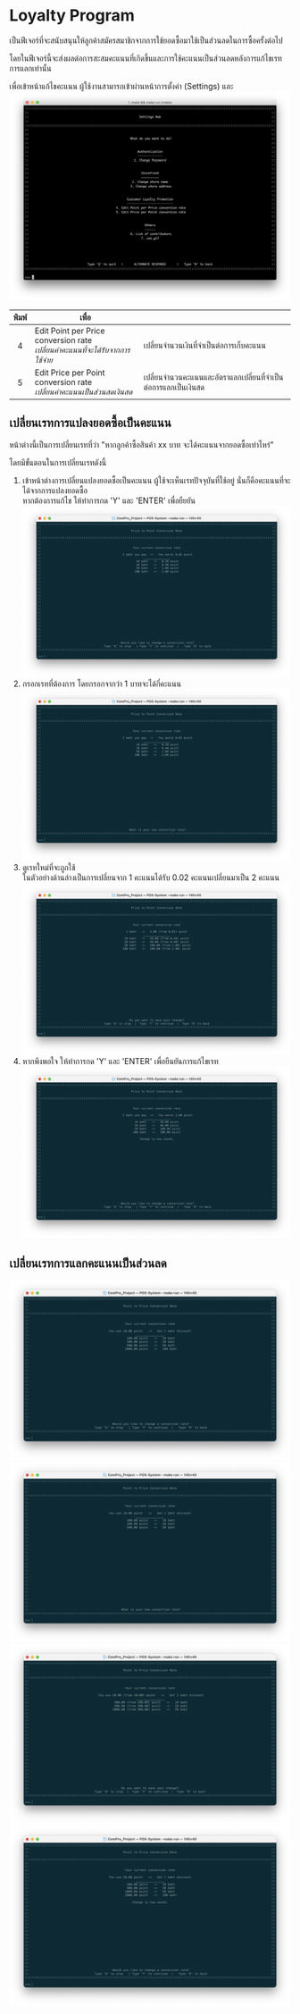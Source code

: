 # Loyalty Program
เป็นฟีเจอร์ที่จะสนับสนุนให้ลูกค้าสมัครสมาชิกจากการใช้ยอดซื้อมาใช้เป็นส่วนลดในการซื้อครั้งต่อไป

โดยในฟีเจอร์นี้จะส่งผลต่อการสะสมคะแนนที่เกิดขึ้นและการใช้คะแนนเป็นส่วนลดหลังการแก้ไขเรทการแลกเท่านั้น

เพื่อเข้าหน้าแก้ไขคะแนน ผู้ใช้งานสามารถเข้าผ่านหน้าการตั้งค่า (Settings) และ
![](../settings/img/settings-interface.png)

|  พิมพ์  | เพื่อ                                                                         |                                                    |
| :---: | --------------------------------------------------------------------------- | -------------------------------------------------- |
|   4   | Edit Point per Price conversion rate  <br/>*เปลี่ยนค่าคะแนนที่จะได้รับจากการใช้จ่าย* | เปลี่ยนจำนวนเงินที่จำเป็นต่อการเก็บคะแนน                     |
|   5   | Edit Price per Point conversion rate  <br/>*เปลี่ยนค่าคะแนนเป็นส่วนสดเงินสด*      | เปลี่ยนจำนวนคะแนนและอัตราแลกเปลี่ยนที่จำเป็นต่อการแลกเป็นเงินสด |

## เปลี่ยนเรทการแปลงยอดซื้อเป็นคะแนน
หน้าต่างนี้เป็นการเปลี่ยนเรทที่ว่า "หากลูกค้าซื้อสินค้า xx บาท จะได้คะแนนจากยอดซื้อเท่าไหร่"

โดยมีขั้นตอนในการเปลี่ยนเรทดังนี้

1. เข้าหน้าต่างการเปลี่ยนแปลงยอดซื้อเป็นคะแนน ผู้ใช้จะเห็นเรทปัจจุบันที่ใช้อยู่ นั่นก็คือคะแนนที่จะได้จากการแปลงยอดซื้อ<br/> หากต้องการแก้ไข ให้ทำการกด 'Y' และ 'ENTER' เพื่อยืยยัน
![](./img/point-gain/step1.png)
2. กรอกเรทที่ต้องการ โดยกรอกจากว่า 1 บาทจะได้กี่คะแนน
![](./img/point-gain/step2.png)
3. ดูเรทใหม่ที่จะถูกใช้<br/>ในตัวอย่างด้านล่างเป็นการเปลี่ยนจาก 1 คะแนนได้รับ 0.02 คะแนนเปลี่ยนมาเป็น 2 คะแนน
![](./img/point-gain/step3.png)
4. หากพึงพอใจ ให้ทำการกด 'Y' และ 'ENTER' เพื่อยืนยันการแก้ไขเรท
![](./img/point-gain/step4.png)
## เปลี่ยนเรทการแลกคะแนนเป็นส่วนลด
![](./img/point-use/step1.png)
![](./img/point-use/step2.png)
![](./img/point-use/step3.png)
![](./img/point-use/step4.png)
